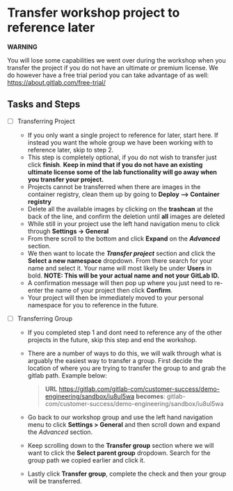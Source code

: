 # Transfer workshop project to reference later

**WARNING**

You will lose some capabilities we went over during the workshop when you transfer the project if you do not have an ultimate or premium license. We do however have a free trial period you can take advantage of as well: https://about.gitlab.com/free-trial/

## Tasks and Steps

* [ ] Transferring Project
  * If you only want a single project to reference for later, start here. If instead you want the whole group we have been working with to reference later, skip to step 2.
  * This step is completely optional, if you do not wish to transfer just click **finish**. **Keep in mind that if you do not have an existing ultimate license some of the lab functionality will go away when you transfer your project.**
  * Projects cannot be transferred when there are images in the container registry, clean them up by going to **Deploy --> Container registry**
  * Delete all the available images by clicking on the **trashcan** at the back of the line, and confirm the deletion until **all** images are deleted
  * While still in your project use the left hand navigation menu to click through **Settings -> General**
  * From there scroll to the bottom and click **Expand** on the ***Advanced*** section.
  * We then want to locate the ***Transfer project*** section and click the **Select a new namespace** dropdown. From there search for your name and select it. Your name will most likely be under **Users** in bold. **NOTE: This will be your actual name and not your GitLab ID.**
  * A confirmation message will then pop up where you just need to re-enter the name of your project then click **Confirm**.
  * Your project will then be immediately moved to your personal namespace for you to reference in the future.


* [ ] Transferring Group
  * If you completed step 1 and dont need to reference any of the other projects in the future, skip this step and end the workshop.
  * There are a number of ways to do this, we will walk through what is arguably the easiest way to transfer a group. First decide the location of where you are trying to transfer the group to and grab the gitlab path. Example below:

    > **URL** https://gitlab.com/gitlab-com/customer-success/demo-engineering/sandbox/iu8ul5wa **becomes**: gitlab-com/customer-success/demo-engineering/sandbox/iu8ul5wa 

  * Go back to our workshop group and use the left hand navigation menu to click **Settings > General** and then scroll down and expand the _Advanced_ section.
  * Keep scrolling down to the **Transfer group** section where we will want to click the **Select parent group** dropdown. Search for the group path we copied earlier and click it.
  * Lastly click **Transfer group**, complete the check and then your group will be transferred.
